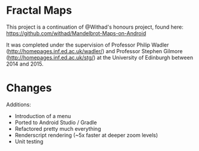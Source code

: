 Fractal Maps
===

This project is a continuation of @Withad's honours project, found here: https://github.com/withad/Mandelbrot-Maps-on-Android

It was completed under the supervision of Professor Philip Wadler (http://homepages.inf.ed.ac.uk/wadler/) and Professor Stephen Gilmore (http://homepages.inf.ed.ac.uk/stg/) at the University of Edinburgh between 2014 and 2015.

# Changes

Additions:
* Introduction of a menu
* Ported to Android Studio / Gradle
* Refactored pretty much everything
* Renderscript rendering (~5x faster at deeper zoom levels)
* Unit testing
